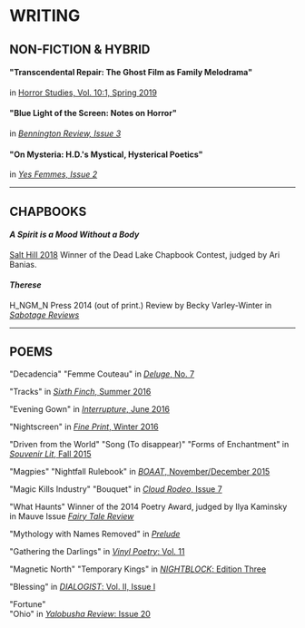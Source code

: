 # WRITING

## NON-FICTION & HYBRID

#### "Transcendental Repair: The Ghost Film as Family Melodrama"
in [Horror Studies, Vol. 10:1, Spring 2019](http://horrorstudiesjournal.com/vol10.html)

#### "Blue Light of the Screen: Notes on Horror" 
in [*Bennington Review, Issue 3*](http://www.benningtonreview.org/claire-cronin-1)

#### "On Mysteria: H.D.'s Mystical, Hysterical Poetics"
in [*Yes Femmes, Issue 2*](http://yesfemmes.com/issues/fandom/on-mysteria-hds-mystical-hysterical-poetics)

-----

## CHAPBOOKS

#### *A Spirit is a Mood Without a Body*
[Salt Hill 2018](http://salthilljournal.net/a-spirit-is-a-mood-without-a-b/)
Winner of the Dead Lake Chapbook Contest, judged by Ari Banias. 


#### *Therese*
H\_NGM\_N Press 2014 (out of print.)
Review by Becky Varley-Winter in [*Sabotage Reviews*](http://sabotagereviews.com/2015/04/07/therese-by-claire-cronin/)


-----

## POEMS

"Decadencia"
"Femme Couteau"
in [*Deluge*, No. 7](http://www.radioactivemoat.com/claire-cronin.html)

"Tracks"
in [*Sixth Finch*, Summer 2016](http://sixthfinch.com/cronin1.html)

"Evening Gown"
in [*Interrupture*, June 2016](http://www.interrupture.com/archives/june_2016/claire_cronin/)

"Nightscreen"
in [*Fine Print*, Winter 2016](http://www.fineprintpaper.com/issues/)

"Driven from the World"
"Song (To disappear)"
"Forms of Enchantment"
in [*Souvenir Lit*, Fall 2015](http://souvenir-lit.squarespace.com/claire-cronin)

"Magpies"
"Nightfall Rulebook"
in [*BOAAT*, November/December 2015](http://www.boaatpress.com/claire-cronin)

"Magic Kills Industry"
"Bouquet"
in [*Cloud Rodeo*, Issue 7](http://cloudrodeo.org/issues/i-s-s-u-e-7/claire-cronin/)

"What Haunts" 
Winner of the 2014 Poetry Award, judged by Ilya Kaminsky
in Mauve Issue [*Fairy Tale Review*](http://fairytalereview.com/announcing-the-winners-of-the-fairy-tale-review-awards-in-poetry-and-prose/)

"Mythology with Names Removed"
in [*Prelude*](https://preludemag.com/posts/mythology-with-names-removed/)

"Gathering the Darlings"
in [*Vinyl Poetry*: Vol. 11](http://vinylpoetry.com/volume-11/page-22/)

"Magnetic North" 
"Temporary Kings"
in [*NIGHTBLOCK*: Edition Three](http://www.nightblockmag.com/e3cronin/)

"Blessing" 
in [*DIALOGIST*: Vol. II, Issue I](http://dialogist.org/v2i1-claire-cronin/)

"Fortune"  
"Ohio"
in [*Yalobusha Review*: Issue 20](http://yr.olemiss.edu/piece/cronin/)


